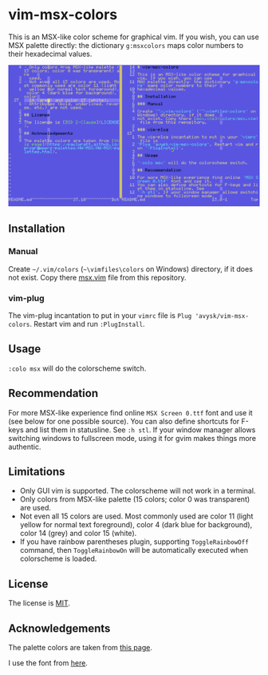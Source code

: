 # vim-msx-colors

This is an MSX-like color scheme for graphical vim. If you wish, you can use
MSX palette directly: the dictionary `g:msxcolors` maps color numbers to their
hexadecimal values.

![Example](Example.png)

## Installation

### Manual

Create `~/.vim/colors` (`~\vimfiles\colors` on Windows) directory, if it does
not exist. Copy there [msx.vim](colors/msx.vim) file from this repository.

### vim-plug

The vim-plug incantation to put in your `vimrc` file is
`Plug 'avysk/vim-msx-colors`. Restart vim and run `:PlugInstall`.

## Usage

`:colo msx` will do the colorscheme switch.

## Recommendation

For more MSX-like experience find online `MSX Screen 0.ttf` font and use it (see below for one possible source).
You can also define shortcuts for F-keys and list them in statusline. See
`:h stl`. If your window manager allows switching windows to fullscreen mode,
using it for gvim makes things more authentic.

## Limitations

- Only GUI vim is supported. The colorscheme will not work in a terminal.
- Only colors from MSX-like palette (15 colors; color 0 was transparent) are
  used.
- Not even all 15 colors are used. Most commonly used are color 11 (light
  yellow for normal text foreground), color 4 (dark blue for background), color
  14 (grey) and color 15 (white).
- If you have rainbow parentheses plugin, supporting `ToggleRainbowOff`
  command, then `ToggleRainbowOn` will be automatically executed when
  colorscheme is loaded.

## License

The license is [MIT](LICENSE).

## Acknowledgements

The palette colors are taken from [this page](https://paulwratt.github.io/programmers-palettes/HW-MSX/HW-MSX-palettes.html).

I use the font from [here](http://www.ateijelo.com/blog/2016/09/13/making-an-msx-font).
